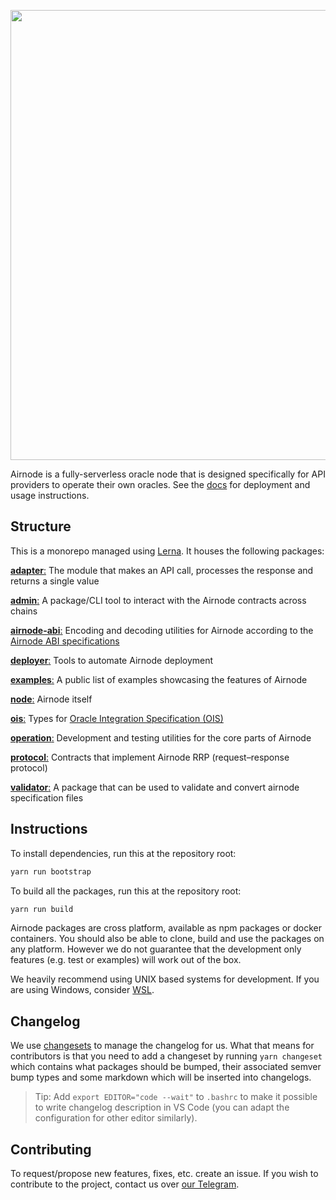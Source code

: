 <p align="center">
  <img
    src="https://user-images.githubusercontent.com/19530665/93134568-9bc9f580-f6e1-11ea-9a21-d9f5bed74fc7.png"
    width="720"
  />
</p>

Airnode is a fully-serverless oracle node that is designed specifically for API providers to operate their own oracles.
See the [docs](https://github.com/api3dao/api3-docs) for deployment and usage instructions.

## Structure

This is a monorepo managed using [Lerna](https://github.com/lerna/lerna). It houses the following packages:

[**adapter**:](https://github.com/api3dao/airnode/tree/master/packages/airnode-adapter) The module that makes an API
call, processes the response and returns a single value

[**admin**:](https://github.com/api3dao/airnode/tree/master/packages/airnode-admin) A package/CLI tool to interact with
the Airnode contracts across chains

[**airnode-abi**:](https://github.com/api3dao/airnode/tree/master/packages/airnode-abi) Encoding and decoding utilities
for Airnode according to the
[Airnode ABI specifications](https://docs.api3.org/airnode/v0.2/reference/specifications/airnode-abi-specifications.html)

[**deployer**:](https://github.com/api3dao/airnode/tree/master/packages/airnode-deployer) Tools to automate Airnode
deployment

[**examples**:](https://github.com/api3dao/airnode/tree/master/packages/airnode-examples) A public list of examples
showcasing the features of Airnode

[**node**:](https://github.com/api3dao/airnode/tree/master/packages/airnode-node) Airnode itself

[**ois**:](https://github.com/api3dao/airnode/tree/master/packages/airnode-ois) Types for
[Oracle Integration Specification (OIS)](https://docs.api3.org/airnode/v0.2/grp-providers/guides/build-an-airnode/api-integration.html#ois-template)

[**operation**:](https://github.com/api3dao/airnode/tree/master/packages/airnode-operation) Development and testing
utilities for the core parts of Airnode

[**protocol**:](https://github.com/api3dao/airnode/tree/master/packages/airnode-protocol) Contracts that implement
Airnode RRP (request–response protocol)

[**validator**:](https://github.com/api3dao/airnode/tree/master/packages/airnode-validator) A package that can be used
to validate and convert airnode specification files

## Instructions

To install dependencies, run this at the repository root:

```sh
yarn run bootstrap
```

To build all the packages, run this at the repository root:

```sh
yarn run build
```

Airnode packages are cross platform, available as npm packages or docker containers. You should also be able to clone,
build and use the packages on any platform. However we do not guarantee that the development only features (e.g. test or
examples) will work out of the box.

We heavily recommend using UNIX based systems for development. If you are using Windows, consider
[WSL](https://docs.microsoft.com/en-us/windows/wsl/install).

## Changelog

We use [changesets](https://github.com/atlassian/changesets) to manage the changelog for us. What that means for
contributors is that you need to add a changeset by running `yarn changeset` which contains what packages should be
bumped, their associated semver bump types and some markdown which will be inserted into changelogs.

> Tip: Add `export EDITOR="code --wait"` to `.bashrc` to make it possible to write changelog description in VS Code (you
> can adapt the configuration for other editor similarly).

## Contributing

To request/propose new features, fixes, etc. create an issue. If you wish to contribute to the project, contact us over
[our Telegram](https://t.me/API3DAO).
